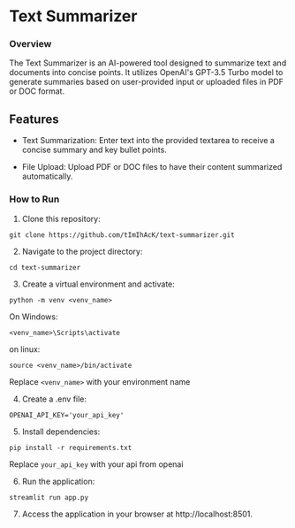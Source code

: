 # Text Summarizer

### Overview

The Text Summarizer is an AI-powered tool designed to summarize text and documents into concise points. It utilizes OpenAI's GPT-3.5 Turbo model to generate summaries based on user-provided input or uploaded files in PDF or DOC format.

## Features

- Text Summarization: Enter text into the provided textarea to receive a concise summary and key bullet points.

- File Upload: Upload PDF or DOC files to have their content summarized automatically.

### How to Run

1. Clone this repository:

```
git clone https://github.com/tImIhAcK/text-summarizer.git
```

2. Navigate to the project directory:

```
cd text-summarizer
```

3. Create a virtual environment and activate:

```
python -m venv <venv_name>
```

On Windows:

```
<venv_name>\Scripts\activate
```

on linux:

```
source <venv_name>/bin/activate
```

Replace `<venv_name>` with your environment name

4. Create a .env file:

```
OPENAI_API_KEY='your_api_key'
```

5. Install dependencies:

```
pip install -r requirements.txt
```

Replace `your_api_key` with your api from openai

6. Run the application:

```
streamlit run app.py
```

7. Access the application in your browser at http://localhost:8501.
